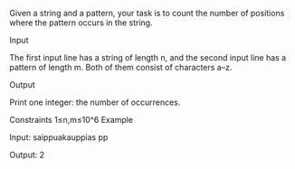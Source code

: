 Given a string and a pattern, your task is to count the number of positions where the pattern occurs in the string.

Input

The first input line has a string of length n, and the second input line has a pattern of length m. Both of them consist of characters a–z.

Output

Print one integer: the number of occurrences.

Constraints
1≤n,m≤10^6
Example

Input:
saippuakauppias
pp

Output:
2
